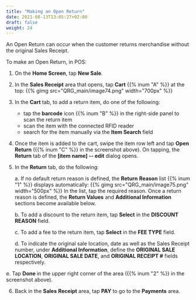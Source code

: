 ```yaml
---
title: "Making an Open Return"
date: 2021-08-13T13:05:27+02:00
draft: false
weight: 24
---
```


An Open Return can occur when the customer returns merchandise without the original Sales Receipt.

To make an Open Return, in POS:

1. On the **Home Screen**, tap **New Sale**.

2. In the **Sales Receipt** area that opens, tap **Cart** {{% inum "A" %}} at the top:
{{% gimg src="QRG_main/image74.png" width="700px" %}}
3. In the **Cart** tab, to add a return item, do one of the following:

    - tap the **barcode** icon {{% inum "B" %}} in the right-side panel to scan the return item
    - scan the item with the connected RFID reader
    - search for the item manually via the **Item Search** field

4. Once the item is added to the cart, swipe the item row left and tap **Open Return** ({{% inum "C" %}} in the screenshot above). On tapping, the **Return** tab of the **\[item name\] -- edit** dialog opens.

5. In the **Return** tab, do the following:

    a. If no default return reason is defined, the **Return** **Reason** list {{% inum "1" %}} displays automatically:
{{% gimg src="QRG_main/image75.png" width="500px" %}}
In the list, tap the required reason. Once a return reason is defined, the **Return Values** and **Additional Information** sections become available below. 

    b. To add a discount to the return item, tap **Select** in the **DISCOUNT REASON** field.

    c. To add a fee to the return item, tap **Select** in the **FEE TYPE** field.

    d. To indicate the original sale location, date as well as the Sales Receipt number, under **Additional Information**, define the **ORIGINAL SALE LOCATION**, **ORIGINAL SALE DATE**, and **ORIGINAL RECEIPT \#** fields respectively.

e. Tap **Done** in the upper right corner of the area ({{% inum "2" %}} in the screenshot above).

6. Back in the **Sales** **Receipt** area, tap **PAY** to go to the **Payments** area.